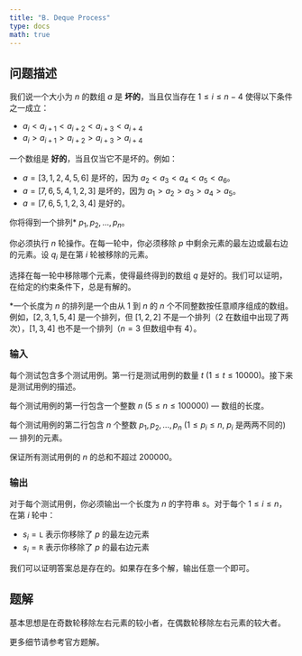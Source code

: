 ```yaml
---
title: "B. Deque Process"
type: docs
math: true
---
```


## 问题描述

我们说一个大小为 $n$ 的数组 $a$ 是 **坏的**，当且仅当存在 $1 \leq i \leq n-4$ 使得以下条件之一成立：

-   $a_i < a_{i+1} < a_{i+2} < a_{i+3} < a_{i+4}$
-   $a_i > a_{i+1} > a_{i+2} > a_{i+3} > a_{i+4}$

一个数组是 **好的**，当且仅当它不是坏的。例如：

-   $a = [3,1,2,4,5,6]$ 是坏的，因为 $a_2 < a_3 < a_4 < a_5 < a_6$。
-   $a = [7,6,5,4,1,2,3]$ 是坏的，因为 $a_1 > a_2 > a_3 > a_4 > a_5$。
-   $a = [7,6,5,1,2,3,4]$ 是好的。

你将得到一个排列* $p_1, p_2, \ldots, p_n$。

你必须执行 $n$ 轮操作。在每一轮中，你必须移除 $p$ 中剩余元素的最左边或最右边的元素。设 $q_i$ 是在第 $i$ 轮被移除的元素。

选择在每一轮中移除哪个元素，使得最终得到的数组 $q$ 是好的。我们可以证明，在给定的约束条件下，总是有解的。

*一个长度为 $n$ 的排列是一个由从 $1$ 到 $n$ 的 $n$ 个不同整数按任意顺序组成的数组。例如，$[2,3,1,5,4]$ 是一个排列，但 $[1,2,2]$ 不是一个排列（$2$ 在数组中出现了两次），$[1,3,4]$ 也不是一个排列（$n=3$ 但数组中有 $4$）。

### 输入

每个测试包含多个测试用例。第一行是测试用例的数量 $t$ ($1 \leq t \leq 10000$)。接下来是测试用例的描述。

每个测试用例的第一行包含一个整数 $n$ ($5 \leq n \leq 100000$) — 数组的长度。

每个测试用例的第二行包含 $n$ 个整数 $p_1, p_2, \ldots, p_n$ ($1 \leq p_i \leq n$, $p_i$ 是两两不同的) — 排列的元素。

保证所有测试用例的 $n$ 的总和不超过 $200000$。

### 输出

对于每个测试用例，你必须输出一个长度为 $n$ 的字符串 $s$。对于每个 $1 \leq i \leq n$，在第 $i$ 轮中：

-   $s_i = \mathtt{L}$ 表示你移除了 $p$ 的最左边元素
-   $s_i = \mathtt{R}$ 表示你移除了 $p$ 的最右边元素

我们可以证明答案总是存在的。如果存在多个解，输出任意一个即可。

## 题解

基本思想是在奇数轮移除左右元素的较小者，在偶数轮移除左右元素的较大者。

更多细节请参考官方题解。